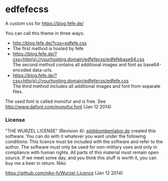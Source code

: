 edfefecss
=========

A custom css for <https://blog.fefe.de/>

You can call this theme in three ways:
* <http://blog.fefe.de/?css=edfefe.css><br>
* The first method is hosted by fefe
* <https://blog.fefe.de/?css=http(s)://yourhosting.domain/edfefecss/edfefebase64.css><br>
  The second method contains all additional images and font as base64-encoded data-urls.
* <https://blog.fefe.de/?css=http(s)://yourhosting.domain/edfefecss/edfefe.css><br>
  The third method includes all additional images and font from separate files.

The used font is called monofur and is free. See <http://www.dafont.com/monofur.font> (Jan 12 2014)

### License

"THE WURZEL LICENSE" (Revision 4): ed@bombenlabor.de created this software. 
You can do with it whatever you want under the following conditions: 
This licence must be included with the software and refer to the author. 
The software must only be used for non-military uses and only in compliance 
with human rights. All parts of this material must remain open source. 
If we meet some day, and you think this stuff is worth it, 
you can buy me a beer in return. Niko

<https://github.com/niko-h/Wurzel-Licence> (Jan 12 2014)

